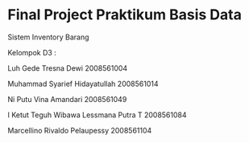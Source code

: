 # Final Project Praktikum Basis Data

Sistem Inventory Barang

Kelompok D3 :


Luh Gede Tresna Dewi	2008561004


Muhammad Syarief Hidayatullah 2008561014


Ni Putu Vina Amandari 2008561049


I Ketut Teguh Wibawa Lessmana Putra T 2008561084


Marcellino Rivaldo Pelaupessy 2008561104
